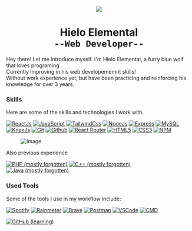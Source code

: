 <p align="center">
  <img src="https://avatars.githubusercontent.com/u/136840526?s=250" border-radius="50%">
  <h1 align="center">Hielo Elemental<br><code>--Web Developer--</code></h1>
  <p align="left">
    Hey there! Let me introduce myself. I'm Hielo Elemental, a furry blue wolf that loves programing.<br>
    Currently improving in his web developememnt skills!<br>
    Without work experience yet, but have been practicing and reinforcing his knowledge for over 3 years. 
  </p>
</p>

### Skills

Here are some of the skills and technologies I work with.

[![ReactJs](https://img.shields.io/badge/react-black?style=for-the-badge&logo=react)](https://github.com/HieloElemental)
[![JavaScript](https://img.shields.io/badge/javascript-black?style=for-the-badge&logo=javascript)](https://github.com/HieloElemental)
[![TailwindCss](https://img.shields.io/badge/tailwind-black?style=for-the-badge&logo=tailwindcss)](https://github.com/HieloElemental)
[![NodeJs](https://img.shields.io/badge/node.js-black?style=for-the-badge&logo=node.js)](https://github.com/HieloElemental)
[![Express](https://img.shields.io/badge/express-black?style=for-the-badge&logo=express)](https://github.com/HieloElemental)
[![MySQL](https://img.shields.io/badge/mysql-black?style=for-the-badge&logo=mysql)](https://github.com/HieloElemental)
[![KnexJs](https://img.shields.io/badge/knex-black?style=for-the-badge&logo=knex.js)](https://github.com/HieloElemental)
[![Git](https://img.shields.io/badge/git-black?style=for-the-badge&logo=git)](https://github.com/HieloElemental)
[![Github](https://img.shields.io/badge/github-black?style=for-the-badge&logo=github)](https://github.com/HieloElemental)
[![React Router](https://img.shields.io/badge/react_router-black?style=for-the-badge&logo=react-router)](https://github.com/HieloElemental)
[![HTML5](https://img.shields.io/badge/html5-black?style=for-the-badge&logo=html5)](https://github.com/HieloElemental)
[![CSS3](https://img.shields.io/badge/css3-black?style=for-the-badge&logo=css3)](https://github.com/HieloElemental)
[![NPM](https://img.shields.io/badge/npm-black?style=for-the-badge&logo=npm)](https://github.com/HieloElemental)

&nbsp;&nbsp;&nbsp;&nbsp;&nbsp;&nbsp;&nbsp;&nbsp;&nbsp;&nbsp;![image](https://github-readme-stats.vercel.app/api/top-langs/?username=HieloElemental&theme=dark)

Also previous experience

[![PHP (mostly forgotten)](<https://img.shields.io/badge/php(mostly%20forgotten)-black?style=for-the-badge&logo=php>)](https://github.com/HieloElemental)
[![C++ (mostly forgotten)](<https://img.shields.io/badge/c%2b%2b(mostly%20forgotten)-black?style=for-the-badge&logo=cplusplus>)](https://github.com/HieloElemental)
[![Java (mostly forgotten)](<https://img.shields.io/badge/java(mostly%20forgotten)-black?style=for-the-badge&logo=java>)](https://github.com/HieloElemental)

### Used Tools

Some of the tools I use in my workflow include:

[![Spotify](https://img.shields.io/badge/spotify-black?style=for-the-badge&logo=spotify)](https://github.com/HieloElemental)
[![Rainmeter](https://img.shields.io/badge/rainmeter-black?style=for-the-badge&logo=rainmeter)](https://github.com/HieloElemental)
[![Brave](https://img.shields.io/badge/brave-black?style=for-the-badge&logo=brave)](https://github.com/HieloElemental)
[![Postman](https://img.shields.io/badge/postman-black?style=for-the-badge&logo=postman)](https://github.com/HieloElemental)
[![VSCode](https://img.shields.io/badge/VSCode-black?style=for-the-badge&logo=visualstudiocode)](https://github.com/HieloElemental)
[![CMD](https://img.shields.io/badge/CMD-black?style=for-the-badge&logo=windowsterminal)](https://github.com/HieloElemental)

[![GitHub (learning)](<https://img.shields.io/badge/github(learning)-black?style=for-the-badge&logo=github>)](https://github.com/HieloElemental)

<!--
**HieloElemental/HieloElemental** is a ✨ _special_ ✨ repository because its `README.md` (this file) appears on your GitHub profile.

Here are some ideas to get you started:

- 🔭 I’m currently working on ...
- 🌱 I’m currently learning ...
- 👯 I’m looking to collaborate on ...
- 🤔 I’m looking for help with ...
- 💬 Ask me about ...
- 📫 How to reach me: ...
- 😄 Pronouns: ...
- ⚡ Fun fact: ...
-->
